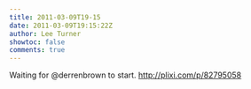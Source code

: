 ```yaml
---
title: 2011-03-09T19-15
date: 2011-03-09T19:15:22Z
author: Lee Turner
showtoc: false
comments: true
---
```


Waiting for @derrenbrown to start.  http://plixi.com/p/82795058

